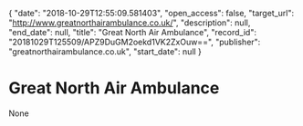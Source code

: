 {
  "date": "2018-10-29T12:55:09.581403", 
  "open_access": false, 
  "target_url": "http://www.greatnorthairambulance.co.uk/", 
  "description": null, 
  "end_date": null, 
  "title": "Great North Air Ambulance", 
  "record_id": "20181029T125509/APZ9DuGM2oekd1VK2ZxOuw==", 
  "publisher": "greatnorthairambulance.co.uk", 
  "start_date": null
}

# Great North Air Ambulance

None